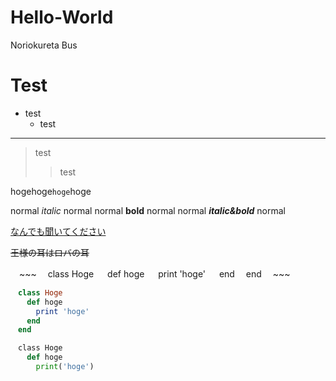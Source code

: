 # Hello-World
Noriokureta Bus


# Test
- test
  - test
---
>test
>> test


hogehoge`hoge`hoge



normal _italic_ normal
normal __bold__ normal
normal ___italic&bold___ normal


[なんでも聞いてください](https://www.google.co.jp/)

~~王様の耳はロバの耳~~

　~~~
　class Hoge
　  def hoge
　    print 'hoge'
　  end
　end
　~~~
 ~~~ruby
　class Hoge
　  def hoge
　    print 'hoge'
　  end
　end
~~~
~~~python
　class Hoge
　  def hoge
　    print('hoge')
~~~
